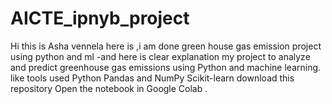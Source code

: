 # AICTE_ipnyb_project
Hi this is Asha vennela here is ,i am done green house gas emission project using python and ml -and here is clear explanation my project to analyze and predict greenhouse gas emissions using Python and machine learning.  like tools used Python  Pandas and NumPy  Scikit-learn   download this repository  Open the notebook in Google Colab .
